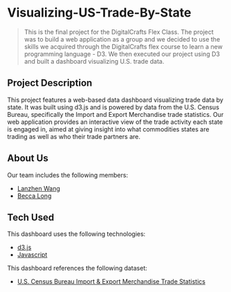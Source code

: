 # Visualizing-US-Trade-By-State

> This is the final project for the DigitalCrafts Flex Class. The project was to build a web application as a group and we decided to use the skills we acquired through the DigitalCrafts flex course to learn a new programming language - D3. We then executed our project using D3 and built a dashboard visualizing U.S. trade data.  

## Project Description

This project features a web-based data dashboard visualizing trade data by state. It was built using d3.js and is powered by data from the U.S. Census Bureau, specifically the Import and Export Merchandise trade statistics. Our web application provides an interactive view of the trade activity each state is engaged in, aimed at giving insight into what commodities states are trading as well as who their trade partners are.

## About Us

Our team includes the following members:
- [Lanzhen Wang](https://github.com/LannyWang009)
- [Becca Long](https://github.com/becca-long)

## Tech Used

This dashboard uses the following technologies:
- [d3.js](https://github.com/d3/d3/wiki)
- [Javascript](https://developer.mozilla.org/en-US/docs/Web/JavaScript/Guide)

This dashboard references the following dataset:
- [U.S. Census Bureau Import & Export Merchandise Trade Statistics](https://www.census.gov/foreign-trade/index.html)


